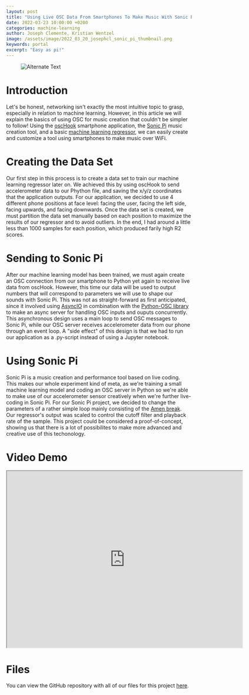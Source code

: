 ```yaml
---
layout: post
title: "Using Live OSC Data From Smartphones To Make Music With Sonic Pi"
date: 2022-03-23 10:00:00 +0200
categories: machine-learning
author: Joseph Clemente, Kristian Wentzel
image: /assets/image/2022_03_20_josephcl_sonic_pi_thumbnail.png
keywords: portal
excerpt: "Easy as pi!"
---
```


<figure style="float: none">
   <img src="/assets/image/2022_03_20_josephcl_sonic_pi_header.png" alt="Alternate Text" width="auto" />
</figure>

# Introduction

Let's be honest, networking isn't exactly the most intuitive topic to grasp, especially in relation to machine learning. However, in this article we will explain the basics of using OSC for music creation that couldn't be simpler to follow! Using the [oscHook](https://oschook.soft112.com/) smartphone application, the [Sonic Pi](https://sonic-pi.net/) music creation tool, and a basic [machine learning regressor](https://scikit-learn.org/stable/modules/generated/sklearn.neural_network.MLPRegressor.html), we can easily create and customize a tool using smartphones to make music over WiFi.

# Creating the Data Set

Our first step in this process is to create a data set to train our machine learning regressor later on. We achieved this by using oscHook to send accelerometer data to our Phython file, and saving the x/y/z coordinates that the application outputs. For our application, we decided to use 4 different phone positions at face level: facing the user, facing the left side, facing upwards, and facing downwards. Once the data set is created, we must partition the data set manually based on each position to maximize the results of our regressor and to avoid outliers. In the end, I had around a little less than 1000 samples for each position, which produced farily high R2 scores.

# Sending to Sonic Pi

After our machine learning model has been trained, we must again create an OSC connection from our smartphone to Python yet again to receive live data from oscHook. However, this time our data will be used to output numbers that will correspond to parameters we will use to shape our sounds with Sonic Pi. This was not as straight-forward as first anticipated, since it involved using [AsyncIO](https://docs.python.org/3/library/asyncio.html) in combination with the [Python-OSC library](https://pypi.org/project/python-osc/) to make an async server for handling OSC inputs and ouputs concurrently. This asynchronous design uses a main loop to send OSC messages to Sonic Pi, while our OSC server receives accelerometer data from our phone through an event loop. A "side effect" of this design is that we had to run our application as a .py-script instead of using a Jupyter notebook.

# Using Sonic Pi

Sonic Pi is a music creation and performance tool based on live coding. This makes our whole experiment kind of meta, as we're training a small machine learning model and coding an OSC server in Python so we're able to make use of our accelerometer sensor creatively when we're further live-coding in Sonic Pi. For our Sonic Pi project, we decided to change the parameters of a rather simple loop mainly consisting of the [Amen break](https://en.wikipedia.org/wiki/Amen_break). Our regressor's output was scaled to control the cutoff filter and playback rate of the sample. This project could be considered a proof-of-concept, showing us that there is a lot of possibilites to make more advanced and creative use of this techonology.

# Video Demo

<iframe src="https://www.uio.no/english/studies/programmes/SMC-master/blog/assets/video/2022_03_21_josephcl_sonicpi_video_demo.mp4" width="640" height="480" allow="autoplay"></iframe>

# Files

You can view the GitHub repository with all of our files for this project [here](https://github.com/jpclemente97/SonicPiOscDemo).
